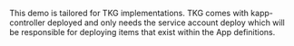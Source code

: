 This demo is tailored for TKG implementations.  TKG comes with kapp-controller deployed and
only needs the service account deploy which will be responsible for deploying items that
exist within the App definitions.
